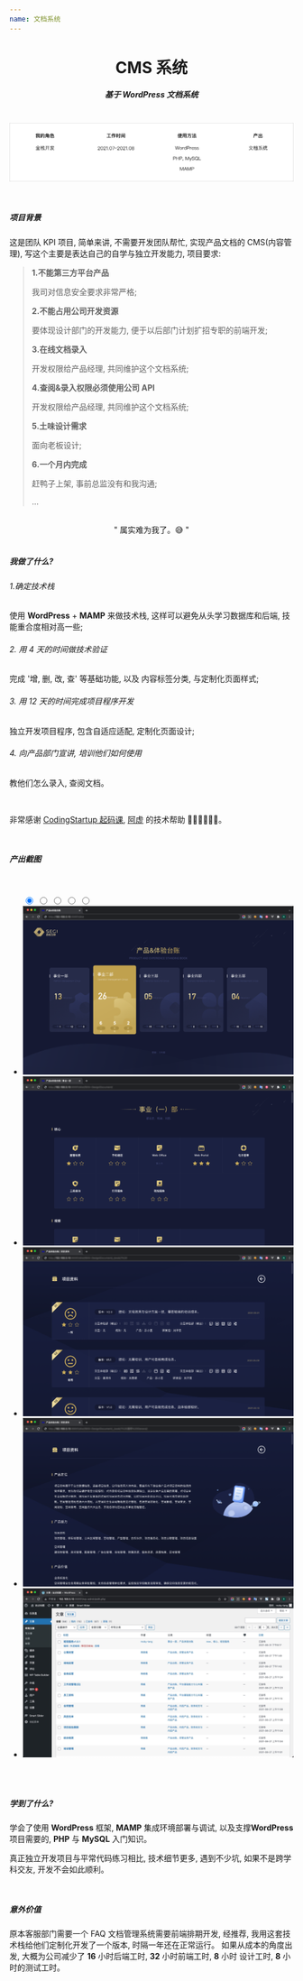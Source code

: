 ```yaml
---
name: 文档系统
---
```


# <center>**<span class=" font-bold ">CMS</span> 系统**</center>

##### <center class="text-gary-500 font-light">基于 WordPress 文档系统</center>

<br>
<div style="display: flex; justify-content: center;">
    <img src="../assets/wordpress/wordpress.png"/>
</div>
<br>
<br>

##### 项目背景

这是团队 KPI 项目, 简单来讲, 不需要开发团队帮忙, 实现产品文档的 CMS(内容管理), 写这个主要是表达自己的自学与独立开发能力, 项目要求:

> **1.不能第三方平台产品**
>
> 我司对信息安全要求非常严格;
>
> **2.不能占用公司开发资源**
>
> 要体现设计部门的开发能力, 便于以后部门计划扩招专职的前端开发;
>
> **3.在线文档录入**
>
> 开发权限给产品经理, 共同维护这个文档系统;
>
> **4.查阅&录入权限必须使用公司 API**
>
> 开发权限给产品经理, 共同维护这个文档系统;
>
> **5.土味设计需求**
>
> 面向老板设计;
>
> **6.一个月内完成**
>
> 赶鸭子上架, 事前总监没有和我沟通;
>
> ...

<br>

<center class="bg-yellow-50 py-2 font-thin text-xl">" 属实难为我了。😅 " </center>

<br>

##### 我做了什么?

###### 1.确定技术栈

使用 **WordPress** + **MAMP** 来做技术栈, 这样可以避免从头学习数据库和后端, 技能重合度相对高一些;

###### 2. 用 4 天的时间做技术验证

完成 '增, 删, 改, 查' 等基础功能, 以及 内容标签分类, 与定制化页面样式;

###### 3. 用 12 天的时间完成项目程序开发

独立开发项目程序, 包含自适应适配, 定制化页面设计;

###### 4. 向产品部门宣讲, 培训他们如何使用

教他们怎么录入, 查阅文档。

<br>

非常感谢 <a href="https://space.bilibili.com/7981948/?spm_id_from=333.999.0.0" target="_blank">CodingStartup 起码课</a>, <a href="https://space.bilibili.com/451368848?from=search&seid=17438273036942781063&spm_id_from=333.337.0.0" target="_blank">阿虚</a> 的技术帮助 👏🏼👏🏼👏🏼。

<br>

##### 产出截图

<br>

<ul class="slides rounded-sm">
  <input type="radio" id="control-1" name="control" checked>
  <input type="radio" id="control-2" name="control">
  <input type="radio" id="control-3" name="control">
  <input type="radio" id="control-4" name="control">
  <input type="radio" id="control-5" name="control">
  
  <!--  Left/Right Button  -->
  <div class="navigator slide-1">
    <label for="control-5">
      <div class="fas fa-chevron-left"></div>
    </label>
    <label for="control-2">
      <div class="fas fa-chevron-right"></div>
    </label>
  </div>
  
  <div class="navigator slide-2">
    <label for="control-1">
      <div class="fas fa-chevron-left"></div>
    </label>
    <label for="control-3">
      <div class="fas fa-chevron-right"></div>
    </label>
  </div>
  
  <div class="navigator slide-3">
    <label for="control-2">
      <div class="fas fa-chevron-left"></div>
    </label>
    <label for="control-4">
      <div class="fas fa-chevron-right"></div>
    </label>
  </div>
  
  <div class="navigator slide-4">
    <label for="control-3">
      <div class="fas fa-chevron-left"></div>
    </label>
    <label for="control-5">
      <div class="fas fa-chevron-right"></div>
    </label>
  </div>

  <div class="navigator slide-5">
    <label for="control-4">
      <div class="fas fa-chevron-left"></div>
    </label>
    <label for="control-1">
      <div class="fas fa-chevron-right"></div>
    </label>
  </div>
  <!--  /Left/Right Button  -->
  
  <li class="slide">
    <img src="../assets/wordpress/wordpress-01.png" class=" absolute w-10/12">
    <!-- <span class="text-sm text-white">文档首页</span> -->
  </li>
  <li class="slide">
    <img src="../assets/wordpress/wordpress-02.png" class=" absolute w-10/12">
    <!-- <span class="text-sm text-white">文档首页</span> -->
  </li>
  <li class="slide">
    <img src="../assets/wordpress/wordpress-03.png" class=" absolute w-10/12">
    <!-- <span class="text-sm text-white">文档首页</span> -->
  </li>
  <li class="slide">
    <img src="../assets/wordpress/wordpress-04.png" class=" absolute w-10/12">
    <!-- <span class="text-sm text-white">文档首页</span> -->
  </li>
  <li class="slide">
    <img src="../assets/wordpress/wordpress-05.png" class=" absolute w-10/12">
    <!-- <span class="text-sm text-white">文档首页</span> -->
  </li>
  
  <div class="controls-visible">
    <label for="control-1"></label>
    <label for="control-2"></label>
    <label for="control-3"></label>
    <label for="control-4"></label>
    <label for="control-5"></label>
  </div>
</ul>
<br>

<br>

##### 学到了什么?

学会了使用 **WordPress** 框架, **MAMP** 集成环境部署与调试, 以及支撑**WordPress**项目需要的, **PHP** 与 **MySQL** 入门知识。

真正独立开发项目与平常代码练习相比, 技术细节更多, 遇到不少坑, 如果不是跨学科交友, 开发不会如此顺利。

<br>

##### 意外价值

原本客服部门需要一个 FAQ 文档管理系统需要前端排期开发, 经推荐, 我用这套技术栈给他们定制化开发了一个版本, 时隔一年还在正常运行。 如果从成本的角度出发, 大概为公司减少了 **16** 小时后端工时, **32** 小时前端工时, **8** 小时 设计工时, **8** 小时的测试工时。
